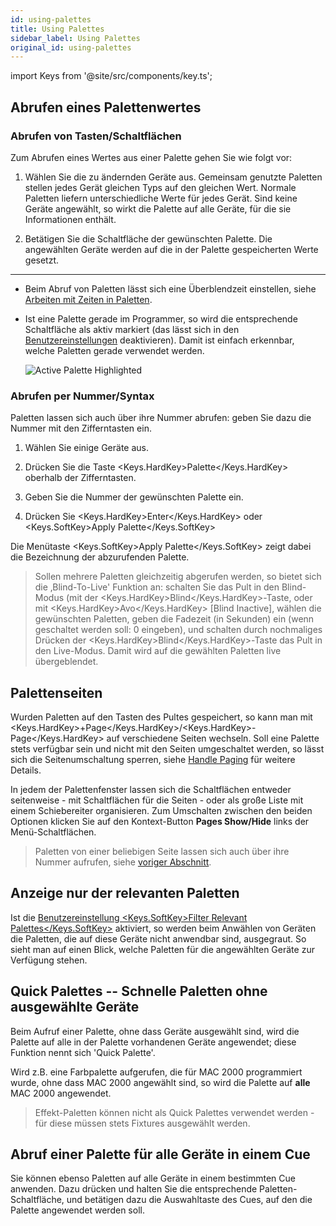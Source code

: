 ```yaml
---
id: using-palettes
title: Using Palettes
sidebar_label: Using Palettes
original_id: using-palettes
---
```


import Keys from '@site/src/components/key.ts';

Abrufen eines Palettenwertes
----------------------------

[](https://youtu.be/_bmk7JEPpQo?t=20 "Palettes Playback")

### Abrufen von Tasten/Schaltflächen

Zum Abrufen eines Wertes aus einer Palette gehen Sie wie folgt vor:

1.	Wählen Sie die zu ändernden Geräte aus. Gemeinsam genutzte Paletten
	stellen jedes Gerät gleichen Typs auf den gleichen Wert. Normale
	Paletten liefern unterschiedliche Werte für jedes Gerät. Sind keine
	Geräte angewählt, so wirkt die Palette auf alle Geräte, für die sie
	Informationen enthält.

2.  Betätigen Sie die Schaltfläche der gewünschten Palette. Die
	angewählten Geräte werden auf die in der Palette gespeicherten Werte
	gesetzt.

---

-   Beim Abruf von Paletten lässt sich eine Überblendzeit einstellen,
    siehe [Arbeiten mit Zeiten in Paletten](timing-with-palettes.md).

-   Ist eine Palette gerade im Programmer, so wird die entsprechende
    Schaltfläche als aktiv markiert (das lässt sich in den
    [Benutzereinstellungen](../system-settings/user-settings.md#highlight-active-palettes)
	deaktivieren). Damit ist einfach erkennbar, welche Paletten gerade
	verwendet werden.

    ![Active Palette Highlighted](/docs/images/Active-Palette-Highlighted.png)

### Abrufen per Nummer/Syntax

Paletten lassen sich auch über ihre Nummer abrufen: geben Sie dazu die
Nummer mit den Zifferntasten ein.

1.  Wählen Sie einige Geräte aus.

2.  Drücken Sie die Taste <Keys.HardKey>Palette</Keys.HardKey> oberhalb der Zifferntasten.

3.  Geben Sie die Nummer der gewünschten Palette ein.

4.  Drücken Sie <Keys.HardKey>Enter</Keys.HardKey> oder <Keys.SoftKey>Apply Palette</Keys.SoftKey>

Die Menütaste <Keys.SoftKey>Apply Palette</Keys.SoftKey> zeigt dabei die Bezeichnung der
abzurufenden Palette.

>   Sollen mehrere Paletten gleichzeitig abgerufen werden, so bietet
    sich die ‚Blind-To-Live' Funktion an: schalten Sie das Pult in den
    Blind-Modus (mit der <Keys.HardKey>Blind</Keys.HardKey>-Taste, oder mit <Keys.HardKey>Avo</Keys.HardKey> \[Blind
    Inactive\], wählen die gewünschten Paletten, geben die Fadezeit 
	(in Sekunden) ein (wenn geschaltet werden soll: 0 eingeben), und 
	schalten durch nochmaliges Drücken der <Keys.HardKey>Blind</Keys.HardKey>-Taste das Pult 
	in den Live-Modus. Damit wird auf die gewählten Paletten live 
	übergeblendet.

Palettenseiten
--------------

Wurden Paletten auf den Tasten des Pultes gespeichert, so kann man mit
<Keys.HardKey>+Page</Keys.HardKey>/<Keys.HardKey>-Page</Keys.HardKey> auf verschiedene Seiten wechseln. Soll eine Palette
stets verfügbar sein und nicht mit den Seiten umgeschaltet werden, so
lässt sich die Seitenumschaltung sperren, siehe [Handle Paging](../cues/playback-options.md#handle-paging) für weitere Details.

In jedem der Palettenfenster lassen sich die Schaltflächen entweder
seitenweise - mit Schaltflächen für die Seiten - oder als große Liste
mit einem Schiebereiter organisieren. Zum Umschalten zwischen den beiden
Optionen klicken Sie auf den Kontext-Button **Pages Show/Hide** links der
Menü-Schaltflächen.

>   Paletten von einer beliebigen Seite lassen sich auch über ihre
    Nummer aufrufen, siehe [voriger Abschnitt](#abrufen-per-nummersyntax).

Anzeige nur der relevanten Paletten
-----------------------------------

Ist die [Benutzereinstellung <Keys.SoftKey>Filter Relevant Palettes</Keys.SoftKey>](../system-settings/user-settings.md#filter-relevant-palettes)
aktiviert, so werden beim Anwählen von Geräten die Paletten, die auf 
diese Geräte nicht anwendbar sind, ausgegraut. So sieht man  auf einen 
Blick, welche Paletten für die angewählten Geräte zur Verfügung stehen.

Quick Palettes -- Schnelle Paletten ohne ausgewählte Geräte
-----------------------------------------------------------

Beim Aufruf einer Palette, ohne dass Geräte ausgewählt sind, wird die
Palette auf alle in der Palette vorhandenen Geräte angewendet; diese
Funktion nennt sich 'Quick Palette'. 

Wird z.B. eine Farbpalette aufgerufen, die für MAC 2000 programmiert 
wurde, ohne dass MAC 2000 angewählt sind, so wird die Palette auf 
**alle** MAC 2000 angewendet.

> 	Effekt-Paletten können nicht als Quick Palettes verwendet werden -
    für diese müssen stets Fixtures ausgewählt werden.

Abruf einer Palette für alle Geräte in einem Cue
------------------------------------------------

Sie können ebenso Paletten auf alle Geräte in einem bestimmten Cue
anwenden. Dazu drücken und halten Sie die entsprechende
Paletten-Schaltfläche, und betätigen dazu die Auswahltaste des Cues, auf
den die Palette angewendet werden soll.
